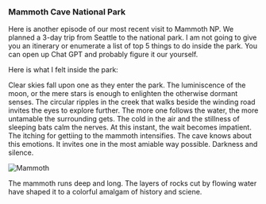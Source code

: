 ### Mammoth Cave National Park
Here is another episode of our most recent visit to Mammoth NP. We planned a 3-day trip from Seattle to the national park. I am not going to give you an itinerary or enumerate a  list of top 5 things to do inside the park. You can open up Chat GPT and probably figure it our yourself.

Here is what I felt inside the park: 

Clear skies fall upon one as they enter the park. The luminiscence of the moon, or the mere stars is enough to enlighten the otherwise dormant senses. The circular ripples in the creek that walks beside the winding road invites the eyes to explore further. The more one follows the water, the more untamable the surrounding gets. The cold in the air and the stillness of sleeping bats calm the nerves.  At this instant, the wait becomes impatient. The itching for gettiing to the mammoth intensifies. The cave knows about this emotions. It invites one in the most amiable way possible. Darkness and silence.

![Mammoth](https://lh3.googleusercontent.com/pw/AIL4fc_ZCytawLu3T8URbXh55co8RPFxdX4gYbd8Thju7LC7yP9uhEwXQdn331QPx7sVpyiZa3DI3jjdVNOJpG4bNDHx8qdpIJtEoIM7Rov41-Mva5XTzfHe2nuf9VZWvJ_hXa-uRcYMB5sDmXWouHT9tHkj-w=w693-h924-s-no?authuser=0)

The mammoth runs deep and long. The layers of rocks cut by flowing water have shaped it to a colorful amalgam of history and sciene. 


